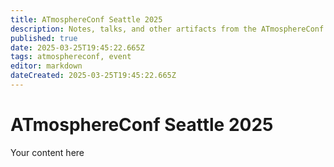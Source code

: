 ```yaml
---
title: ATmosphereConf Seattle 2025
description: Notes, talks, and other artifacts from the ATmosphereConf Seattle event held in March 2025
published: true
date: 2025-03-25T19:45:22.665Z
tags: atmosphereconf, event
editor: markdown
dateCreated: 2025-03-25T19:45:22.665Z
---
```


# ATmosphereConf Seattle 2025

Your content here